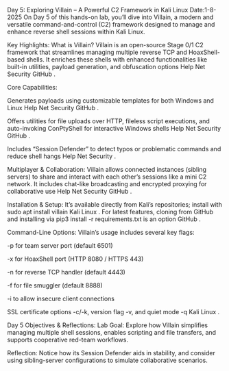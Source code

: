 Day 5: Exploring Villain – A Powerful C2 Framework in Kali Linux
Date:1-8-2025
On Day 5 of this hands-on lab, you’ll dive into Villain, a modern and versatile command-and-control (C2) framework designed to manage and enhance reverse shell sessions within Kali Linux.

Key Highlights:
What is Villain?
Villain is an open-source Stage 0/1 C2 framework that streamlines managing multiple reverse TCP and HoaxShell-based shells. It enriches these shells with enhanced functionalities like built-in utilities, payload generation, and obfuscation options 
Help Net Security
GitHub
.

Core Capabilities:

Generates payloads using customizable templates for both Windows and Linux 
Help Net Security
GitHub
.

Offers utilities for file uploads over HTTP, fileless script executions, and auto-invoking ConPtyShell for interactive Windows shells 
Help Net Security
GitHub
.

Includes “Session Defender” to detect typos or problematic commands and reduce shell hangs 
Help Net Security
.

Multiplayer & Collaboration:
Villain allows connected instances (sibling servers) to share and interact with each other’s sessions like a mini C2 network. It includes chat-like broadcasting and encrypted proxying for collaborative use 
Help Net Security
GitHub
.

Installation & Setup:
It’s available directly from Kali’s repositories; install with sudo apt install villain 
Kali Linux
. For latest features, cloning from GitHub and installing via pip3 install -r requirements.txt is an option 
GitHub
.

Command-Line Options:
Villain’s usage includes several key flags:

-p for team server port (default 6501)

-x for HoaxShell port (HTTP 8080 / HTTPS 443)

-n for reverse TCP handler (default 4443)

-f for file smuggler (default 8888)

-i to allow insecure client connections

SSL certificate options -c/-k, version flag -v, and quiet mode -q 
Kali Linux
.

Day 5 Objectives & Reflections:
Lab Goal: Explore how Villain simplifies managing multiple shell sessions, enables scripting and file transfers, and supports cooperative red-team workflows.

Reflection: Notice how its Session Defender aids in stability, and consider using sibling-server configurations to simulate collaborative scenarios.
